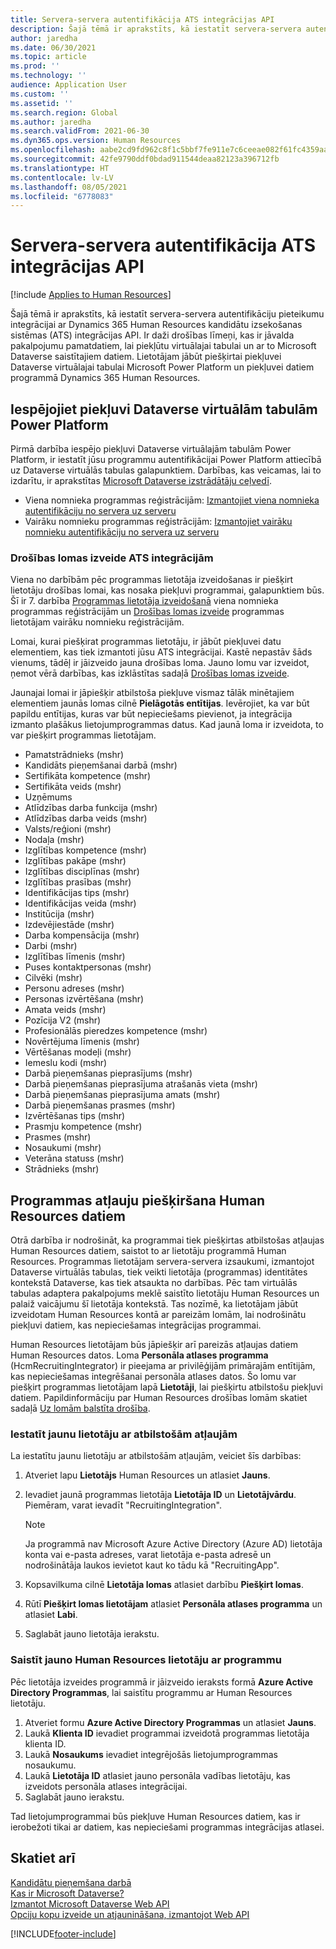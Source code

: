 ```yaml
---
title: Servera-servera autentifikācija ATS integrācijas API
description: Šajā tēmā ir aprakstīts, kā iestatīt servera-servera autentifikāciju integrācijai ar Dynamics 365 Human Resources kandidātu izsekošanas sistēmas (ATS) integrācijas API.
author: jaredha
ms.date: 06/30/2021
ms.topic: article
ms.prod: ''
ms.technology: ''
audience: Application User
ms.custom: ''
ms.assetid: ''
ms.search.region: Global
ms.author: jaredha
ms.search.validFrom: 2021-06-30
ms.dyn365.ops.version: Human Resources
ms.openlocfilehash: aabe2cd9fd962c8f1c5bbf7fe911e7c6ceeae082f61fc4359aaf7bf197531eff
ms.sourcegitcommit: 42fe9790ddf0bdad911544deaa82123a396712fb
ms.translationtype: HT
ms.contentlocale: lv-LV
ms.lasthandoff: 08/05/2021
ms.locfileid: "6778083"
---
```

# <a name="server-to-server-authentication-for-the-ats-integration-api"></a>Servera-servera autentifikācija ATS integrācijas API

[!include [Applies to Human Resources](../includes/applies-to-hr.md)]

Šajā tēmā ir aprakstīts, kā iestatīt servera-servera autentifikāciju pieteikumu integrācijai ar Dynamics 365 Human Resources kandidātu izsekošanas sistēmas (ATS) integrācijas API. Ir daži drošības līmeņi, kas ir jāvalda pakalpojumu pamatdatiem, lai piekļūtu virtuālajai tabulai un ar to Microsoft Dataverse saistītajiem datiem. Lietotājam jābūt piešķirtai piekļuvei Dataverse virtuālajai tabulai Microsoft Power Platform un piekļuvei datiem programmā Dynamics 365 Human Resources.

## <a name="enable-access-to-dataverse-virtual-tables-in-power-platform"></a>Iespējojiet piekļuvi Dataverse virtuālām tabulām Power Platform

Pirmā darbība iespējo piekļuvi Dataverse virtuālajām tabulām Power Platform, ir iestatīt jūsu programmu autentifikācijai Power Platform attiecībā uz Dataverse virtuālās tabulas galapunktiem. Darbības, kas veicamas, lai to izdarītu, ir aprakstītas [Microsoft Dataverse izstrādātāju ceļvedī](/powerapps/developer/data-platform).

  - Viena nomnieka programmas reģistrācijām: [Izmantojiet viena nomnieka autentifikāciju no servera uz serveru](/powerapps/developer/data-platform/use-single-tenant-server-server-authentication)
  - Vairāku nomnieku programmas reģistrācijām: [Izmantojiet vairāku nomnieku autentifikāciju no servera uz serveru](/powerapps/developer/data-platform/use-multi-tenant-server-server-authentication)

### <a name="creating-a-security-role-for-ats-integrations"></a>Drošības lomas izveide ATS integrācijām

Viena no darbībām pēc programmas lietotāja izveidošanas ir piešķirt lietotāju drošības lomai, kas nosaka piekļuvi programmai, galapunktiem būs. Šī ir 7. darbība [Programmas lietotāja izveidošanā](/powerapps/developer/data-platform/use-single-tenant-server-server-authentication#application-user-creation) viena nomnieka programmas reģistrācijām un [Drošības lomas izveide](/powerapps/developer/data-platform/use-multi-tenant-server-server-authentication#create-a-security-role-for-the-application-user) programmas lietotājam vairāku nomnieku reģistrācijām. 

Lomai, kurai piešķirat programmas lietotāju, ir jābūt piekļuvei datu elementiem, kas tiek izmantoti jūsu ATS integrācijai. Kastē nepastāv šāds vienums, tādēļ ir jāizveido jauna drošības loma. Jauno lomu var izveidot, ņemot vērā darbības, kas izklāstītas sadaļā [Drošības lomas izveide](/power-platform/admin/create-edit-security-role#create-a-security-role).

Jaunajai lomai ir jāpiešķir atbilstoša piekļuve vismaz tālāk minētajiem elementiem jaunās lomas cilnē **Pielāgotās entītijas**. Ievērojiet, ka var būt papildu entītijas, kuras var būt nepieciešams pievienot, ja integrācija izmanto plašākus lietojumprogrammas datus. Kad jaunā loma ir izveidota, to var piešķirt programmas lietotājam.

  - Pamatstrādnieks (mshr)
  - Kandidāts pieņemšanai darbā (mshr)
  - Sertifikāta kompetence (mshr)
  - Sertifikāta veids (mshr)
  - Uzņēmums
  - Atlīdzības darba funkcija (mshr)
  - Atlīdzības darba veids (mshr)
  - Valsts/reģioni (mshr)
  - Nodaļa (mshr)
  - Izglītības kompetence (mshr)
  - Izglītības pakāpe (mshr)
  - Izglītības disciplīnas (mshr)
  - Izglītības prasības (mshr)
  - Identifikācijas tips (mshr)
  - Identifikācijas veida (mshr)
  - Institūcija (mshr)
  - Izdevējiestāde (mshr)
  - Darba kompensācija (mshr)
  - Darbi (mshr)
  - Izglītības līmenis (mshr)
  - Puses kontaktpersonas (mshr)
  - Cilvēki (mshr)
  - Personu adreses (mshr)
  - Personas izvērtēšana (mshr)
  - Amata veids (mshr)
  - Pozīcija V2 (mshr)
  - Profesionālās pieredzes kompetence (mshr)
  - Novērtējuma līmenis (mshr)
  - Vērtēšanas modeļi (mshr)
  - Iemeslu kodi (mshr)
  - Darbā pieņemšanas pieprasījums (mshr)
  - Darbā pieņemšanas pieprasījuma atrašanās vieta (mshr)
  - Darbā pieņemšanas pieprasījuma amats (mshr)
  - Darbā pieņemšanas prasmes (mshr)
  - Izvērtēšanas tips (mshr)
  - Prasmju kompetence (mshr)
  - Prasmes (mshr)
  - Nosaukumi (mshr)
  - Veterāna statuss (mshr)
  - Strādnieks (mshr)

## <a name="granting-application-permissions-to-human-resources-data"></a>Programmas atļauju piešķiršana Human Resources datiem

Otrā darbība ir nodrošināt, ka programmai tiek piešķirtas atbilstošas atļaujas Human Resources datiem, saistot to ar lietotāju programmā Human Resources. Programmas lietotājam servera-servera izsaukumi, izmantojot Dataverse virtuālās tabulas, tiek veikti lietotāja (programmas) identitātes kontekstā Dataverse, kas tiek atsaukta no darbības. Pēc tam virtuālās tabulas adaptera pakalpojums meklē saistīto lietotāju Human Resources un palaiž vaicājumu šī lietotāja kontekstā. Tas nozīmē, ka lietotājam jābūt izveidotam Human Resources kontā ar pareizām lomām, lai nodrošinātu piekļuvi datiem, kas nepieciešamas integrācijas programmai.

Human Resources lietotājam būs jāpiešķir arī pareizās atļaujas datiem Human Resources datos. Loma **Personāla atlases programma** (HcmRecruitingIntegrator) ir pieejama ar privilēģijām primārajām entītijām, kas nepieciešamas integrēšanai personāla atlases datos. Šo lomu var piešķirt programmas lietotājam lapā **Lietotāji**, lai piešķirtu atbilstošu piekļuvi datiem. Papildinformāciju par Human Resources drošības lomām skatiet sadaļā [Uz lomām balstīta drošība](/fin-ops-core/dev-itpro/sysadmin/role-based-security).

### <a name="set-up-the-new-user-with-appropriate-permissions"></a>Iestatīt jaunu lietotāju ar atbilstošām atļaujām

La iestatītu jaunu lietotāju ar atbilstošām atļaujām, veiciet šīs darbības:

  1. Atveriet lapu **Lietotājs** Human Resources un atlasiet **Jauns**.
  2. Ievadiet jaunā programmas lietotāja **Lietotāja ID** un **Lietotājvārdu**. Piemēram, varat ievadīt "RecruitingIntegration".

      > [!NOTE]
      > Ja programmā nav Microsoft Azure Active Directory (Azure AD) lietotāja konta vai e-pasta adreses, varat lietotāja e-pasta adresē un nodrošinātāja laukos ievietot kaut ko tādu kā "RecruitingApp".

  3. Kopsavilkuma cilnē **Lietotāja lomas** atlasiet darbību **Piešķirt lomas**.
  4. Rūtī **Piešķirt lomas lietotājam** atlasiet **Personāla atlases programma** un atlasiet **Labi**.
  5. Saglabāt jauno lietotāja ierakstu.

### <a name="link-the-new-human-resources-user-to-the-application"></a>Saistīt jauno Human Resources lietotāju ar programmu

Pēc lietotāja izveides programmā ir jāizveido ieraksts formā **Azure Active Directory Programmas**, lai saistītu programmu ar Human Resources lietotāju.

  1. Atveriet formu **Azure Active Directory Programmas** un atlasiet **Jauns**.
  2. Laukā **Klienta ID** ievadiet programmai izveidotā programmas lietotāja klienta ID.
  3. Laukā **Nosaukums** ievadiet integrējošās lietojumprogrammas nosaukumu.
  4. Laukā **Lietotāja ID** atlasiet jauno personāla vadības lietotāju, kas izveidots personāla atlases integrācijai.
  5. Saglabāt jauno ierakstu.

Tad lietojumprogrammai būs piekļuve Human Resources datiem, kas ir ierobežoti tikai ar datiem, kas nepieciešami programmas integrācijas atlasei.

## <a name="see-also"></a>Skatiet arī

[Kandidātu pieņemšana darbā](hr-personnel-recruit.md)<br>
[Kas ir Microsoft Dataverse?](/powerapps/maker/data-platform/data-platform-intro)<br>
[Izmantot Microsoft Dataverse Web API](/powerapps/developer/data-platform/webapi/overview)<br>
[Opciju kopu izveide un atjaunināšana, izmantojot Web API](/powerapps/developer/data-platform/webapi/create-update-optionsets)<br>

[!INCLUDE[footer-include](../includes/footer-banner.md)]
